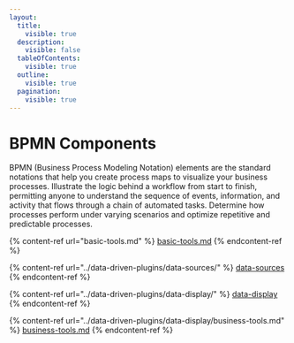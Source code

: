 ```yaml
---
layout:
  title:
    visible: true
  description:
    visible: false
  tableOfContents:
    visible: true
  outline:
    visible: true
  pagination:
    visible: true
---
```


# BPMN Components

BPMN (Business Process Modeling Notation) elements are the standard notations that help you create process maps to visualize your business processes. Illustrate the logic behind a workflow from start to finish, permitting anyone to understand the sequence of events, information, and activity that flows through a chain of automated tasks. Determine how processes perform under varying scenarios and optimize repetitive and predictable processes.

{% content-ref url="basic-tools.md" %}
[basic-tools.md](basic-tools.md)
{% endcontent-ref %}

{% content-ref url="../data-driven-plugins/data-sources/" %}
[data-sources](../data-driven-plugins/data-sources/)
{% endcontent-ref %}

{% content-ref url="../data-driven-plugins/data-display/" %}
[data-display](../data-driven-plugins/data-display/)
{% endcontent-ref %}

{% content-ref url="../data-driven-plugins/data-display/business-tools.md" %}
[business-tools.md](../data-driven-plugins/data-display/business-tools.md)
{% endcontent-ref %}
